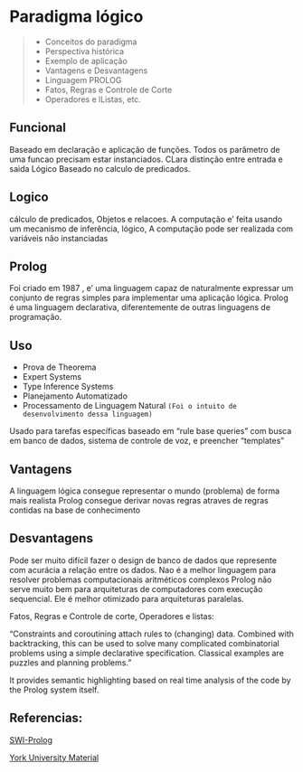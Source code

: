  
 
# Paradigma lógico 
>  * Conceitos do paradigma
>  * Perspectiva histórica
>  * Exemplo de aplicação
>  * Vantagens e Desvantagens
>  * Linguagem PROLOG
>  * Fatos, Regras e Controle de Corte
>  * Operadores e lListas, etc.
 
## Funcional
  Baseado em declaração e aplicação de funções.  Todos os parâmetro de uma funcao precisam estar instanciados. CLara distinção entre entrada e saida Lógico Baseado no calculo de predicados.
 
## Logico
 
cálculo de predicados, Objetos e relacoes.  A computação e’ feita usando um mecanismo de inferência, lógico,  A computação pode ser realizada com variáveis não instanciadas
 
 
## Prolog
 
Foi criado em 1987 , e’ uma linguagem capaz de naturalmente expressar um conjunto de  regras simples para implementar uma aplicação lógica.
Prolog é uma linguagem declarativa, diferentemente de outras linguagens de programação. 
 
## Uso 
 
* Prova de Theorema 
* Expert Systems 
* Type Inference Systems 
* Planejamento Automatizado
* Processamento de Linguagem Natural `(Foi o intuito de desenvolvimento dessa linguagem)`
 
Usado para tarefas específicas baseado em “rule base queries” com busca em banco de dados, sistema de controle de voz, e preencher “templates” 
 
## Vantagens
 
A linguagem lógica consegue representar o mundo (problema) de forma mais realista 
Prolog consegue derivar novas regras atraves de regras contidas na base de conhecimento
 
## Desvantagens

Pode ser muito difícil fazer o design de banco de dados que represente com acurácia a relação entre os dados.
Nao é a melhor linguagem para resolver problemas computacionais aritméticos complexos
Prolog não serve muito bem para arquiteturas de computadores com execução sequencial. Ele é melhor otimizado para arquiteturas paralelas. 
 
 Fatos, Regras e Controle de corte, Operadores e listas:
 
 “Constraints and coroutining attach rules to (changing) data. Combined with backtracking, this can be used to solve many complicated combinatorial problems using a simple declarative specification. Classical examples are puzzles and planning problems.”
 
It provides semantic highlighting based on real time analysis of the code by the Prolog system itself. 
 
 
## Referencias:

[SWI-Prolog](http://www.swi-prolog.org/web/)

[York University Material](http://www-users.york.ac.uk/~sjh1/courses/L334css/complete/complete2su7.html)

 
 
